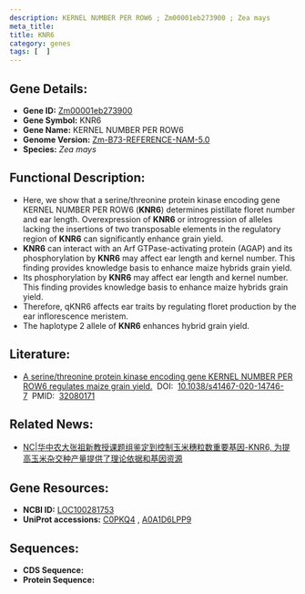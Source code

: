 ```yaml
---
description: KERNEL NUMBER PER ROW6 ; Zm00001eb273900 ; Zea mays
meta_title:
title: KNR6
category: genes
tags: [  ]
---
```


## Gene Details:
- **Gene ID:**	[Zm00001eb273900](https://www.maizegdb.org/gene_center/gene/Zm00001eb273900)
- **Gene Symbol:** KNR6
- **Gene Name:** KERNEL NUMBER PER ROW6
- **Genome Version:** [Zm-B73-REFERENCE-NAM-5.0](https://www.maizegdb.org/genome/assembly/Zm-B73-REFERENCE-NAM-5.0)
- **Species:** *Zea mays*

## Functional Description:
   - Here, we show that a serine/threonine protein kinase encoding gene KERNEL NUMBER PER ROW6 (**KNR6**) determines pistillate floret number and ear length. Overexpression of **KNR6** or introgression of alleles lacking the insertions of two transposable elements in the regulatory region of **KNR6** can significantly enhance grain yield.
   - **KNR6** can interact with an Arf GTPase-activating protein (AGAP) and its phosphorylation by **KNR6** may affect ear length and kernel number. This finding provides knowledge basis to enhance maize hybrids grain yield.
   - Its phosphorylation by **KNR6** may affect ear length and kernel number. This finding provides knowledge basis to enhance maize hybrids grain yield.
   - Therefore, qKNR6 affects ear traits by regulating floret production by the ear inflorescence meristem.
   - The haplotype 2 allele of **KNR6** enhances hybrid grain yield.

## Literature:
   - [A serine/threonine protein kinase encoding gene KERNEL NUMBER PER ROW6 regulates maize grain yield.]( https://www.nature.com/articles/s41467-020-14746-7)&nbsp;&nbsp;DOI:&nbsp;&nbsp;[10.1038/s41467-020-14746-7](https://www.nature.com/articles/s41467-020-14746-7)&nbsp;&nbsp;PMID:&nbsp;&nbsp;[32080171](https://pubmed.ncbi.nlm.nih.gov/32080171/)

## Related News:
   - [NC|华中农大张祖新教授课题组鉴定到控制玉米穗粒数重要基因-KNR6, 为提高玉米杂交种产量提供了理论依据和基因资源](https://mp.weixin.qq.com/s?__biz=Mzg3MDEwNDEyMg==&mid=2247487446&idx=1&sn=6953250c86f15de3b9438224e875e677&chksm=ce93a283f9e42b9566962940a337f303d035c7b3112f88085c2544d9bfa7c8f902e932e404f2&scene=27#wechat_redirect)

## Gene Resources:
- **NCBI ID:** [LOC100281753](https://www.ncbi.nlm.nih.gov/gene/?term=LOC100281753)
- **UniProt accessions:** [C0PKQ4](https://www.uniprot.org/uniprotkb/C0PKQ4/entry)&nbsp;,&nbsp;[A0A1D6LPP9](https://www.uniprot.org/uniprotkb/A0A1D6LPP9/entry)

## Sequences:
- **CDS Sequence:**
- **Protein Sequence:**

